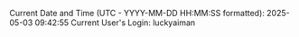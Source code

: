 Current Date and Time (UTC - YYYY-MM-DD HH:MM:SS formatted): 2025-05-03 09:42:55
Current User's Login: luckyaiman
